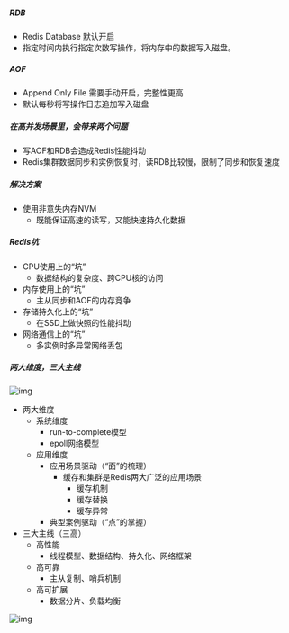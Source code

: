 ##### RDB

- Redis Database 默认开启
- 指定时间内执行指定次数写操作，将内存中的数据写入磁盘。



##### AOF

- Append Only File 需要手动开启，完整性更高
- 默认每秒将写操作日志追加写入磁盘



##### 在高并发场景里，会带来两个问题

- 写AOF和RDB会造成Redis性能抖动
- Redis集群数据同步和实例恢复时，读RDB比较慢，限制了同步和恢复速度



##### 解决方案

- 使用非意失内存NVM
  - 既能保证高速的读写，又能快速持久化数据



##### Redis坑

- CPU使用上的“坑”
  - 数据结构的复杂度、跨CPU核的访问
- 内存使用上的“坑”
  - 主从同步和AOF的内存竞争
- 存储持久化上的“坑”
  - 在SSD上做快照的性能抖动
- 网络通信上的“坑”
  - 多实例时多异常网络丢包



##### 两大维度，三大主线

![img](https://static001.geekbang.org/resource/image/79/e7/79da7093ed998a99d9abe91e610b74e7.jpg?wh=2001*1126)

- 两大维度
  - 系统维度
    - run-to-complete模型
    - epoll网络模型
  - 应用维度
    - 应用场景驱动（“面”的梳理）
      - 缓存和集群是Redis两大广泛的应用场景
        - 缓存机制
        - 缓存替换
        - 缓存异常
    - 典型案例驱动（“点”的掌握）
- 三大主线（三高）
  - 高性能
    - 线程模型、数据结构、持久化、网络框架
  - 高可靠
    - 主从复制、哨兵机制
  - 高可扩展
    - 数据分片、负载均衡

![img](https://static001.geekbang.org/resource/image/70/b4/70a5bc1ddc9e3579a2fcb8a5d44118b4.jpeg?wh=2048*1536)













